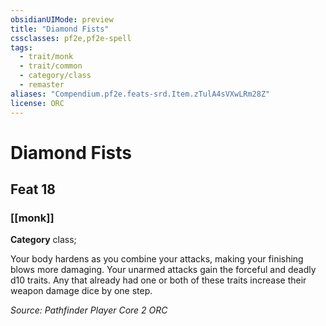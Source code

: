 ```yaml
---
obsidianUIMode: preview
title: "Diamond Fists"
cssclasses: pf2e,pf2e-spell
tags:
  - trait/monk
  - trait/common
  - category/class
  - remaster
aliases: "Compendium.pf2e.feats-srd.Item.zTulA4sVXwLRm28Z"
license: ORC
---
```

# Diamond Fists
## Feat 18
### [[monk]]

**Category** class; 




Your body hardens as you combine your attacks, making your finishing blows more damaging. Your unarmed attacks gain the forceful and deadly d10 traits. Any that already had one or both of these traits increase their weapon damage dice by one step.

*Source: Pathfinder Player Core 2*
*ORC*